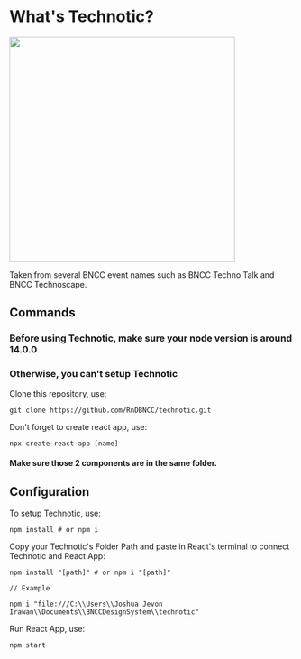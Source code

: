 # What's Technotic?

<img src="https://user-images.githubusercontent.com/90307879/214736164-94bcc53e-ec4f-4576-bf6e-f0108a8c2700.png" width="400" height="400">

Taken from several BNCC event names such as BNCC Techno Talk and BNCC Technoscape.

## Commands

### Before using Technotic, make sure your node version is around 14.0.0

### Otherwise, you can't setup Technotic

Clone this repository, use:

```
git clone https://github.com/RnDBNCC/technotic.git
```

Don't forget to create react app, use:

```
npx create-react-app [name]
```

#### Make sure those 2 components are in the same folder.

## Configuration

To setup Technotic, use:

```
npm install # or npm i
```

Copy your Technotic's Folder Path and paste in React's terminal to connect Technotic and React App:

```
npm install "[path]" # or npm i "[path]"

// Example

npm i "file:///C:\\Users\\Joshua Jevon Irawan\\Documents\\BNCCDesignSystem\\technotic"

```

Run React App, use:

```
npm start
```
